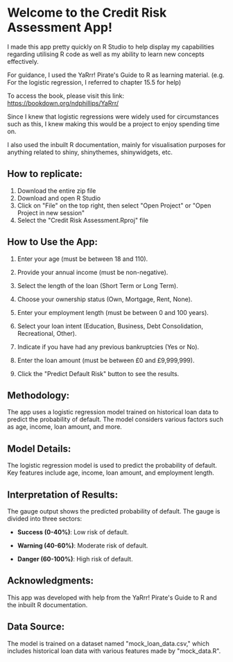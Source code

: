 # Welcome to the Credit Risk Assessment App!

I made this app pretty quickly on R Studio to help display my capabilities regarding utilising R code as well as my ability to learn new concepts effectively.

For guidance, I used the YaRrr! Pirate's Guide to R as learning material. (e.g. For the logistic regression, I referred to chapter 15.5 for help)

To access the book, please visit this link: https://bookdown.org/ndphillips/YaRrr/

Since I knew that logistic regressions were widely used for circumstances such as this, I knew making this would be a project to enjoy spending time on.

I also used the inbuilt R documentation, mainly for visualisation purposes for anything related to shiny, shinythemes, shinywidgets, etc.

## How to replicate:

1. Download the entire zip file
2. Download and open R Studio
3. Click on "File" on the top right, then select "Open Project" or "Open Project in new session"
4. Select the "Credit Risk Assessment.Rproj" file

## How to Use the App:

1. Enter your age (must be between 18 and 110).

2. Provide your annual income (must be non-negative).

3. Select the length of the loan (Short Term or Long Term).

4. Choose your ownership status (Own, Mortgage, Rent, None).

5. Enter your employment length (must be between 0 and 100 years).

6. Select your loan intent (Education, Business, Debt Consolidation, Recreational, Other).

7. Indicate if you have had any previous bankruptcies (Yes or No).

8. Enter the loan amount (must be between £0 and £9,999,999).

9. Click the "Predict Default Risk" button to see the results.

## Methodology:

The app uses a logistic regression model trained on historical loan data to predict the probability of default. The model considers various factors such as age, income, loan amount, and more.

## Model Details:
The logistic regression model is used to predict the probability of default. Key features include age, income, loan amount, and employment length.

## Interpretation of Results:

The gauge output shows the predicted probability of default. The gauge is divided into three sectors:

- **Success (0-40%)**: Low risk of default.

- **Warning (40-60%)**: Moderate risk of default.

- **Danger (60-100%)**: High risk of default.

## Acknowledgments:
This app was developed with help from the YaRrr! Pirate's Guide to R and the inbuilt R documentation.

## Data Source:
The model is trained on a dataset named "mock_loan_data.csv," which includes historical loan data with various features made by "mock_data.R".
